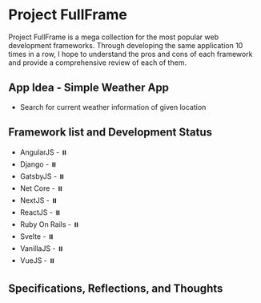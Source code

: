 # Project FullFrame

Project FullFrame is a mega collection for the most popular web development frameworks. Through developing the same application 10 times in a row, I hope to understand the pros and cons of each framework and provide a comprehensive review of each of them.

## App Idea - Simple Weather App

-   Search for current weather information of given location

## Framework list and Development Status

-   AngularJS - ⏸️
-   Django - ⏸️
-   GatsbyJS - ⏸️
-   Net Core - ⏸️
-   NextJS - ⏸️
-   ReactJS - ⏸️
-   Ruby On Rails - ⏸️
-   Svelte - ⏸️
-   VanillaJS - ⏸️
-   VueJS - ⏸️

## Specifications, Reflections, and Thoughts

